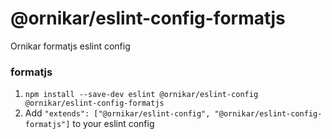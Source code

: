 # @ornikar/eslint-config-formatjs

Ornikar formatjs eslint config

### formatjs

1. `npm install --save-dev eslint @ornikar/eslint-config @ornikar/eslint-config-formatjs`
2. Add `"extends": ["@ornikar/eslint-config", "@ornikar/eslint-config-formatjs"]` to your eslint config
